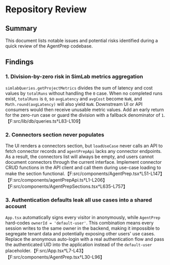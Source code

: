 # Repository Review

## Summary
This document lists notable issues and potential risks identified during a quick review of the AgentPrep codebase.

## Findings

### 1. Division-by-zero risk in SimLab metrics aggregation
`simlabQueries.getProjectMetrics` divides the sum of latency and cost values by `totalRuns` without handling the `0` case. When no completed runs exist, `totalRuns` is `0`, so `avgLatency` and `avgCost` become `NaN`, and `Math.round(avgLatency)` will also yield `NaN`. Downstream UI or API consumers would then receive unusable metric values. Add an early return for the zero-run case or guard the division with a fallback denominator of `1`.【F:src/lib/db/queries.ts†L83-L109】

### 2. Connectors section never populates
The UI renders a connectors section, but `loadUseCase` never calls an API to fetch connector records and `agentPrepApi` lacks any connector endpoints. As a result, the connectors list will always be empty, and users cannot document connectors through the current interface. Implement connector CRUD functions in the API client and call them during use-case loading to make the section functional.【F:src/components/AgentPrep.tsx†L51-L147】【F:src/components/agentPrepApi.ts†L1-L206】【F:src/components/AgentPrepSections.tsx†L635-L757】

### 3. Authentication defaults leak all use cases into a shared account
`App.tsx` automatically signs every visitor in anonymously, while `AgentPrep` hard-codes `ownerId = 'default-user'`. This combination means every session writes to the same owner in the backend, making it impossible to segregate tenant data and potentially exposing other users' use cases. Replace the anonymous auto-login with a real authentication flow and pass the authenticated UID into the application instead of the `default-user` placeholder.【F:src/App.tsx†L7-L43】【F:src/components/AgentPrep.tsx†L30-L96】

